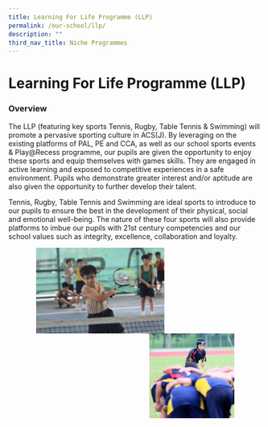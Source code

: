 ```yaml
---
title: Learning For Life Programme (LLP)
permalink: /our-school/llp/
description: ""
third_nav_title: Niche Programmes
---
```

Learning For Life Programme (LLP)
=================================

### Overview

The LLP (featuring key sports Tennis, Rugby, Table Tennis &amp; Swimming) will promote a pervasive sporting culture in ACS(J). By leveraging on the existing platforms of PAL, PE and CCA, as well as our school sports events &amp; Play@Recess programme, our pupils are given the opportunity to enjoy these sports and equip themselves with games skills. They are engaged in active learning and exposed to competitive experiences in a safe environment. Pupils who demonstrate greater interest and/or aptitude are also given the opportunity to further develop their talent.

Tennis, Rugby, Table Tennis and Swimming are ideal sports to introduce to our pupils to ensure the best in the development of their physical, social and emotional well-being. The nature of these four sports will also provide platforms to imbue our pupils with 21st century competencies and our school values such as integrity, excellence, collaboration and loyalty.

<img src="/images/llp1.jpg" style="width:50.5%;margin-left:55px;" align="left">
<img src="/images/llp2.jpg" style="width:33.5%;margin-right:55px;" align="right">

<br clear="left">